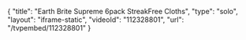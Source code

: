 {
    "title": "Earth Brite Supreme 6pack StreakFree Cloths",
    "type": "solo",
    "layout": "iframe-static",
    "videoId": "112328801",
    "url": "\/tvpembed\/112328801"
}